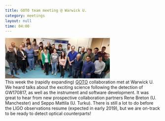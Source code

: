 ```yaml
---
title: GOTO team meeting @ Warwick U.
category: meetings
layout: null
time: 04:00
---
```

<!-- converted from blosxom format post by dkg 22.1.2022 -->
<img src="images/GOTO-collaboration_2018-Apr.jpg" width="340"><br>
This week the (rapidly expanding) <a href="http://www.goto-observatory.org">GOTO</a> collaboration met at Warwick U. We heard talks about the exciting science following the detection of GW170817, as well as the instrument and software development. It was great to hear from new prospective collaboration partners Rene Breton (U. Manchester) and Seppo Mattila (U. Turku). There is still a lot to do before the LIGO observations resume (expected in early 2019), but we are on-track to be ready to detect optical counterparts!
